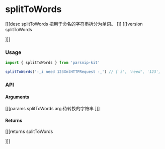# splitToWords
[[[desc splitToWords
把用于命名的字符串拆分为单词。
]]]
[[[version splitToWords
  
]]]
### Usage

```ts
import { splitToWords } from 'parsnip-kit'

splitToWords('-_i need 123XmlHTTPRequest -_') // ['i', 'need', '123', 'Xml', 'HTTP', 'Request']
```


### API

#### Arguments
[[[params splitToWords
arg:待转换的字符串
]]]
#### Returns
[[[returns splitToWords

]]]